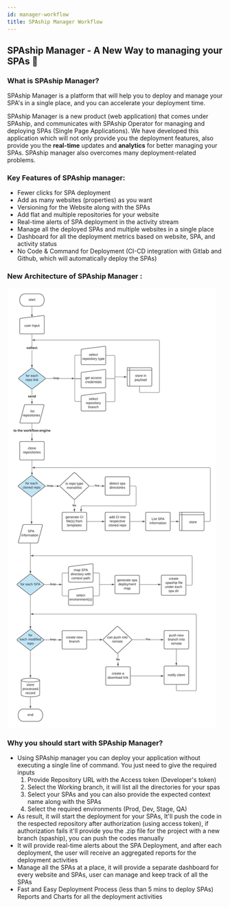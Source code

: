 ```yaml
---
id: manager-workflow
title: SPAship Manager Workflow
---
```

## SPAship Manager - A New Way to managing your SPAs 🙌

### **What is SPAship Manager?**

SPAship Manager is a platform that will help you to deploy and manage your SPA's in a single place, and you can accelerate your deployment time. 

SPAship Manager is a new product (web application) that comes under SPAship, and communicates with SPAship Operator for managing and deploying SPAs (Single Page Applications). We have developed this application which will not only provide you the deployment features, also provide you the **real-time** updates and **analytics** for better managing your SPAs. SPAship manager also overcomes many deployment-related problems.

### **Key Features of SPAship manager:**
- Fewer clicks for SPA deployment
- Add as many websites (properties) as you want 
- Versioning for the Website along with the SPAs
- Add flat and multiple repositories for your website
- Real-time alerts of SPA deployment in the activity stream
- Manage all the deployed SPAs and multiple websites in a single place
- Dashboard for all the deployment metrics based on website, SPA, and activity status
- No Code & Command for Deployment (CI-CD integration with Gitlab and Github, which will automatically deploy the SPAs)

### **New Architecture of SPAship Manager :**
![SPAship workflow Architecture](workflow.jpeg)

### **Why you should start with SPAship Manager?**

- Using SPAship manager you can deploy your application without executing a single line of command. You just need to give the required inputs
    1. Provide Repository URL with the Access token (Developer's token)
    2. Select the Working branch, it will list all the directories for your spas
    3. Select your SPAs and you can also provide the expected context name along with the SPAs
    4. Select the required environments (Prod, Dev, Stage, QA)
- As result, it will start the deployment for your SPAs, It'll push the code in the respected repository after authorization (using access token), if authorization fails it'll provide you the .zip file for the project with a new branch (spaship), you can push the codes manually
- It will provide real-time alerts about the SPA Deployment, and after each deployment, the user will receive an aggregated reports for the deployment activities
- Manage all the SPAs at a place, it will provide a separate dashboard for every website and SPAs, user can manage and keep track of all the SPAs
- Fast and Easy Deployment Process (less than 5 mins to deploy SPAs)
Reports and Charts for all the deployment activities